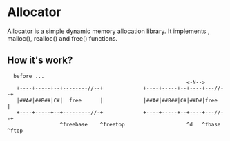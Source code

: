 # Allocator 
Allocator is a simple dynamic memory allocation library.
It implements , malloc(), realloc() and free() functions.

## How it's work?

```
  before ...
                                                          <-N-->
   +----+-----+--+--------//--+             +----+-----+--+----+---//--+
   |##A#|##B##|C#|  free      |             |##A#|##B##|C#|##D#|free   |
   +----+-----+--+---------//-+             +----+-----+--+----+---//--+
                 ^freebase    ^freetop                    ^d   ^fbase  ^ftop
```

